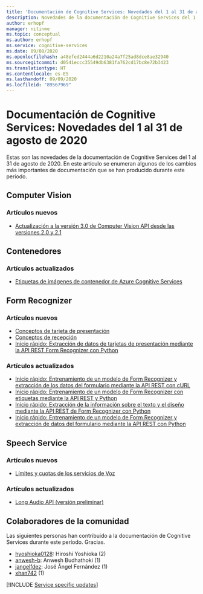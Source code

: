 ```yaml
---
title: 'Documentación de Cognitive Services: Novedades del 1 al 31 de agosto de 2020'
description: Novedades de la documentación de Cognitive Services del 1 al 31 de agosto de 2020.
author: erhopf
manager: nitinme
ms.topic: conceptual
ms.author: erhopf
ms.service: cognitive-services
ms.date: 09/08/2020
ms.openlocfilehash: a48efed2444a6d2210a24a7f25ad8dce8ae32940
ms.sourcegitcommit: d0541eccc35549db6381fa762cd17bc8e72b3423
ms.translationtype: HT
ms.contentlocale: es-ES
ms.lasthandoff: 09/09/2020
ms.locfileid: "89567969"
---
```

# <a name="cognitive-services-docs-whats-new-for-august-1-2020---august-31-2020"></a>Documentación de Cognitive Services: Novedades del 1 al 31 de agosto de 2020

Estas son las novedades de la documentación de Cognitive Services del 1 al 31 de agosto de 2020. En este artículo se enumeran algunos de los cambios más importantes de documentación que se han producido durante este período.

## <a name="computer-vision"></a>Computer Vision

### <a name="new-articles"></a>Artículos nuevos

- [Actualización a la versión 3.0 de Computer Vision API desde las versiones 2.0 y 2.1](/azure/cognitive-services/computer-vision/upgrade-api-versions)

## <a name="containers"></a>Contenedores

### <a name="updated-articles"></a>Artículos actualizados

- [Etiquetas de imágenes de contenedor de Azure Cognitive Services](/azure/cognitive-services/containers/container-image-tags)

## <a name="form-recognizer"></a>Form Recognizer

### <a name="new-articles"></a>Artículos nuevos

- [Conceptos de tarjeta de presentación](/azure/cognitive-services/form-recognizer/concept-business-cards)
- [Conceptos de recepción](/azure/cognitive-services/form-recognizer/concept-receipts)
- [Inicio rápido: Extracción de datos de tarjetas de presentación mediante la API REST Form Recognizer con Python](/azure/cognitive-services/form-recognizer/quickstarts/python-business-cards)

### <a name="updated-articles"></a>Artículos actualizados

- [Inicio rápido: Entrenamiento de un modelo de Form Recognizer y extracción de los datos del formulario mediante la API REST con cURL](/azure/cognitive-services/form-recognizer/quickstarts/curl-train-extract)
- [Inicio rápido: Entrenamiento de un modelo de Form Recognizer con etiquetas mediante la API REST y Python](/azure/cognitive-services/form-recognizer/quickstarts/python-labeled-data)
- [Inicio rápido: Extracción de la información sobre el texto y el diseño mediante la API REST de Form Recognizer con Python](/azure/cognitive-services/form-recognizer/quickstarts/python-layout)
- [Inicio rápido: Entrenamiento de un modelo de Form Recognizer y extracción de datos del formulario mediante la API REST con Python](/azure/cognitive-services/form-recognizer/quickstarts/python-train-extract)

## <a name="speech-service"></a>Speech Service

### <a name="new-articles"></a>Artículos nuevos

- [Límites y cuotas de los servicios de Voz](/azure/cognitive-services/speech-service/speech-services-quotas-and-limits)

### <a name="updated-articles"></a>Artículos actualizados

- [Long Audio API (versión preliminar)](/azure/cognitive-services/speech-service/long-audio-api)

## <a name="community-contributors"></a>Colaboradores de la comunidad

Las siguientes personas han contribuido a la documentación de Cognitive Services durante este período. Gracias. 

- [hyoshioka0128](https://github.com/hyoshioka0128): Hiroshi Yoshioka (2)
- [anwesh-b](https://github.com/anwesh-b): Anwesh Budhathoki (1)
- [jangelfdez](https://github.com/jangelfdez): José Ángel Fernández (1)
- [xhan742](https://github.com/xhan742) (1)

[!INCLUDE [Service specific updates](./includes/service-specific-updates.md)]